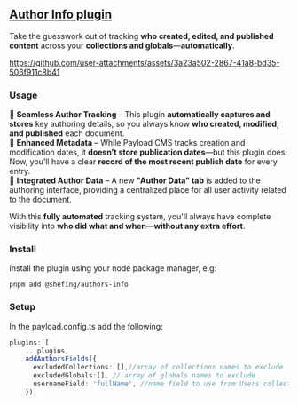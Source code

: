 ## [Author Info plugin](./src/index.ts)

Take the guesswork out of tracking **who created, edited, and published content** across your **collections and globals**—**automatically**.

https://github.com/user-attachments/assets/3a23a502-2867-41a8-bd35-506f911c8b41

### Usage
🔹 **Seamless Author Tracking** – This plugin **automatically captures and stores** key authoring details, so you always know **who created, modified, and published** each document.  
🔹 **Enhanced Metadata** – While Payload CMS tracks creation and modification dates, it **doesn’t store publication dates**—but this plugin does! Now, you’ll have a clear **record of the most recent publish date** for every entry.  
🔹 **Integrated Author Data** – A new **"Author Data" tab** is added to the authoring interface, providing a centralized place for all user activity related to the document.

With this **fully automated** tracking system, you'll always have complete visibility into **who did what and when**—**without any extra effort**. 

### Install

Install the plugin using your node package manager, e.g:

`pnpm add @shefing/authors-info`

### Setup

In the payload.config.ts add the following:

```typescript
plugins: [
    ...plugins,
    addAuthorsFields({
      excludedCollections: [],//array of collections names to exclude
      excludedGlobals:[], // array of globals names to exclude
      usernameField: 'fullName', //name field to use from Users collection, 'user' by default
    }),
```


